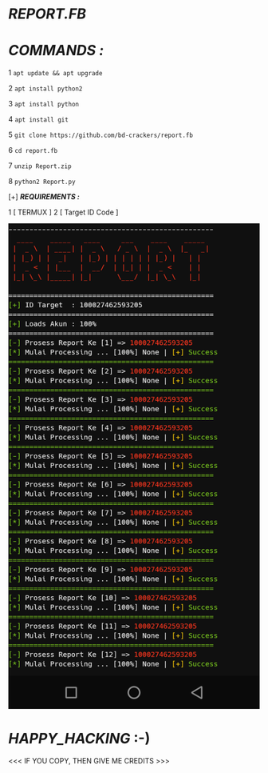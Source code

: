 # ___REPORT.FB___

# ___COMMANDS :___

1 `apt update && apt upgrade`

2 `apt install python2`

3 `apt install python`

4 `apt install git`

5 `git clone https://github.com/bd-crackers/report.fb`

6 `cd report.fb`

7 `unzip Report.zip`

8 `python2 Report.py`

[+] ___REQUIREMENTS :___

1 [ TERMUX ]
2 [ Target ID Code ]

<Img src="/Report.png">

# ___HAPPY_HACKING___ :-)

<<< IF YOU COPY, THEN GIVE ME CREDITS >>>
